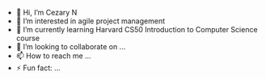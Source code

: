 - 👋 Hi, I’m Cezary N
- 👀 I’m interested in agile project management
- 🌱 I’m currently learning Harvard CS50 Introduction to Computer Science course
- 💞️ I’m looking to collaborate on ...
- 📫 How to reach me ...
- ⚡ Fun fact: ...

<!---
CezarsHub/CezarsHub is a ✨ special ✨ repository because its `README.md` (this file) appears on your GitHub profile.
You can click the Preview link to take a look at your changes.
--->
